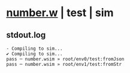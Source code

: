 # [number.w](../../../../examples/tests/valid/number.w) | test | sim

## stdout.log
```log
- Compiling to sim...
✔ Compiling to sim...
pass ─ number.wsim » root/env0/test:fromJson
pass ─ number.wsim » root/env1/test:fromStr 
```

